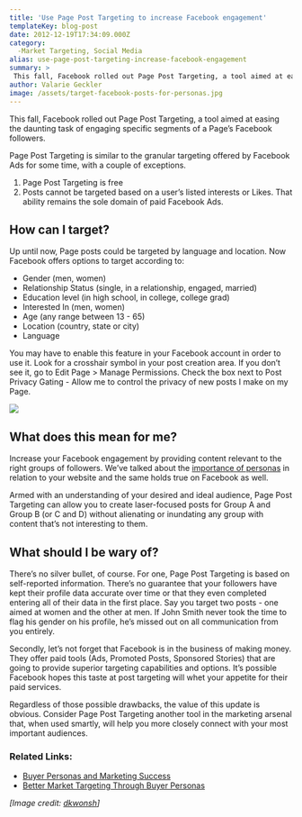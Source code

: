 ```yaml
---
title: 'Use Page Post Targeting to increase Facebook engagement'
templateKey: blog-post
date: 2012-12-19T17:34:09.000Z
category: 
  -Market Targeting, Social Media
alias: use-page-post-targeting-increase-facebook-engagement
summary: > 
 This fall, Facebook rolled out Page Post Targeting, a tool aimed at easing the daunting task of engaging specific segments of a Page’s Facebook followers.
author: Valarie Geckler
image: /assets/target-facebook-posts-for-personas.jpg
---
```


This fall, Facebook rolled out Page Post Targeting, a tool aimed at easing the daunting task of engaging specific segments of a Page’s Facebook followers.

Page Post Targeting is similar to the granular targeting offered by Facebook Ads for some time, with a couple of exceptions.

1.  Page Post Targeting is free
2.  Posts cannot be targeted based on a user’s listed interests or Likes. That ability remains the sole domain of paid Facebook Ads.

How can I target?
-----------------

Up until now, Page posts could be targeted by language and location. Now Facebook offers options to target according to:

*   Gender (men, women)
*   Relationship Status (single, in a relationship, engaged, married)
*   Education level (in high school, in college, college grad)
*   Interested In (men, women)
*   Age (any range between 13 - 65)
*   Location (country, state or city)
*   Language

You may have to enable this feature in your Facebook account in order to use it. Look for a crosshair symbol in your post creation area. If you don’t see it, go to Edit Page > Manage Permissions. Check the box next to Post Privacy Gating - Allow me to control the privacy of new posts I make on my Page.

![](/assets/facebook-post-targeting.png)

What does this mean for me?
---------------------------

Increase your Facebook engagement by providing content relevant to the right groups of followers. We’ve talked about the [importance of personas](/insights/buyer-personas-and-marketing-success) in relation to your website and the same holds true on Facebook as well.

Armed with an understanding of your desired and ideal audience, Page Post Targeting can allow you to create laser-focused posts for Group A and Group B (or C and D) without alienating or inundating any group with content that’s not interesting to them.

What should I be wary of?
-------------------------

There’s no silver bullet, of course. For one, Page Post Targeting is based on self-reported information. There’s no guarantee that your followers have kept their profile data accurate over time or that they even completed entering all of their data in the first place. Say you target two posts - one aimed at women and the other at men. If John Smith never took the time to flag his gender on his profile, he’s missed out on all communication from you entirely.

Secondly, let’s not forget that Facebook is in the business of making money. They offer paid tools (Ads, Promoted Posts, Sponsored Stories) that are going to provide superior targeting capabilities and options. It’s possible Facebook hopes this taste at post targeting will whet your appetite for their paid services.

Regardless of those possible drawbacks, the value of this update is obvious. Consider Page Post Targeting another tool in the marketing arsenal that, when used smartly, will help you more closely connect with your most important audiences.

### Related Links:

*   [Buyer Personas and Marketing Success](/insights/buyer-personas-and-marketing-success)
*   [Better Market Targeting Through Buyer Personas](/insights/better-targeting-through-buyer-personas)

_\[Image credit: [dkwonsh](http://www.flickr.com/photos/dkwonsh/)\]_
